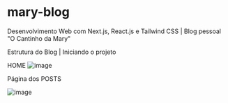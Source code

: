 # mary-blog
Desenvolvimento Web com Next.js, React.js e Tailwind CSS | Blog pessoal "O Cantinho da Mary"

Estrutura do Blog | Iniciando o projeto 

HOME
![image](https://github.com/maria-axe/mary-blog/assets/80163994/555312f3-1c52-41f3-bf67-c2d53673e9ce)

Página dos POSTS

![image](https://github.com/maria-axe/mary-blog/assets/80163994/8fb51496-2dea-4f5e-91c8-0d4bd4128e36)

